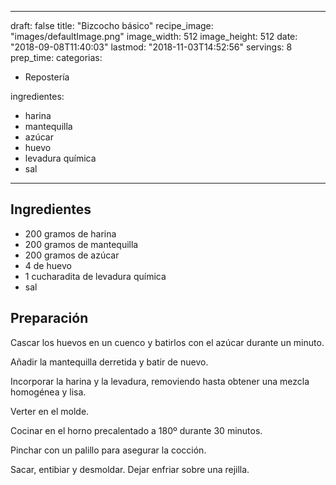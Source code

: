 
---
draft: false
title: "Bizcocho básico"
recipe_image: "images/defaultImage.png"
image_width: 512
image_height: 512
date: "2018-09-08T11:40:03"
lastmod: "2018-11-03T14:52:56"
servings: 8
prep_time: 
categorias:
  - Repostería

ingredientes:
  - harina
  - mantequilla
  - azúcar
  - huevo
  - levadura química
  - sal
---

## Ingredientes
- 200 gramos de harina
- 200 gramos de mantequilla
- 200 gramos de azúcar
- 4  de huevo
- 1 cucharadita de levadura química
- sal

## Preparación
Cascar los huevos en un cuenco y batirlos con el azúcar durante un minuto.

Añadir la mantequilla derretida y batir de nuevo.

Incorporar la harina y la levadura, removiendo hasta obtener una mezcla homogénea y lisa.

Verter en el molde.

Cocinar en el horno precalentado a 180º durante 30 minutos.

Pinchar con un palillo para asegurar la cocción.

Sacar, entibiar y desmoldar. Dejar enfriar sobre una rejilla.


